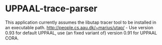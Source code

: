 # UPPAAL-trace-parser
This application currently assumes the libutap tracer tool to be installed in an executable path.
http://people.cs.aau.dk/~marius/utap/ - Use version 0.93 for default UPPAAL, use (an fixed variant of) version 0.91 for UPPAAL CORA.
